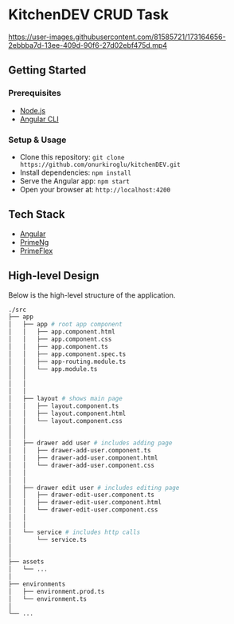 # KitchenDEV CRUD Task
https://user-images.githubusercontent.com/81585721/173164656-2ebbba7d-13ee-409d-90f6-27d02ebf475d.mp4


## Getting Started
### Prerequisites

- [Node.js](https://nodejs.org/en/)
- [Angular CLI](https://angular.io/cli)

### Setup & Usage

- Clone this repository: `git clone https://github.com/onurkiroglu/kitchenDEV.git`
- Install dependencies: `npm install`
- Serve the Angular app: `npm start`
- Open your browser at: `http://localhost:4200`

## Tech Stack

- [Angular](https://angular.io/)
- [PrimeNg](https://www.primefaces.org/)
- [PrimeFlex](https://www.primefaces.org/)

## High-level Design

Below is the high-level structure of the application.

```sh
./src
├── app
│   ├── app # root app component
│   │   ├── app.component.html
│   │   ├── app.component.css
│   │   ├── app.component.ts
│   │   ├── app.component.spec.ts
│   │   ├── app-routing.module.ts
│   │   └── app.module.ts
│   │
│   │
│   │
│   ├── layout # shows main page
│   │   ├── layout.component.ts
│   │   ├── layout.component.html
│   │   └── layout.component.css
│   │
│   │
│   ├── drawer add user # includes adding page
│   │   ├── drawer-add-user.component.ts
│   │   ├── drawer-add-user.component.html
│   │   └── drawer-add-user.component.css
│   │
│   │
│   ├── drawer edit user # includes editing page
│   │   ├── drawer-edit-user.component.ts
│   │   ├── drawer-edit-user.component.html
│   │   └── drawer-edit-user.component.css
│   │
│   │
│   └── service # includes http calls
│       └── service.ts
│   
│
├── assets
│   └── ...
│
├── environments
│   ├── environment.prod.ts
│   └── environment.ts
│
└── ...
```

